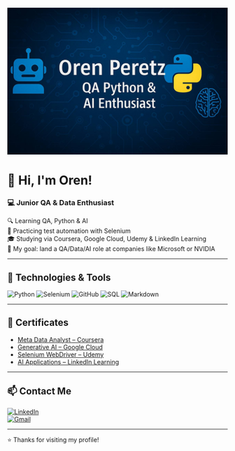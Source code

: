 ![Banner](github11.jpg)

# 👋 Hi, I'm Oren!

### 💻 Junior QA & Data Enthusiast  
🔍 Learning QA, Python & AI  
🧪 Practicing test automation with Selenium  
🎓 Studying via Coursera, Google Cloud, Udemy & LinkedIn Learning  
🎯 My goal: land a QA/Data/AI role at companies like Microsoft or NVIDIA

---

## 🔧 Technologies & Tools

![Python](https://img.shields.io/badge/-Python-3776AB?style=flat&logo=python&logoColor=white)
![Selenium](https://img.shields.io/badge/-Selenium-43B02A?style=flat&logo=selenium&logoColor=white)
![GitHub](https://img.shields.io/badge/-GitHub-181717?style=flat&logo=github&logoColor=white)
![SQL](https://img.shields.io/badge/-SQL-4479A1?style=flat&logo=mysql&logoColor=white)
![Markdown](https://img.shields.io/badge/-Markdown-000000?style=flat&logo=markdown&logoColor=white)

---

## 📜 Certificates

- [Meta Data Analyst – Coursera](https://www.coursera.org/account/accomplishments/records/48W21ZA6L47E)
- [Generative AI – Google Cloud](https://www.cloudskillsboost.google/public_profiles/e4b15b3b-758a-48e4-a834-a90f59187e01)
- [Selenium WebDriver – Udemy](https://ude.my/UC-2a79ffcb-c299-4e85-b3b2-7acdf2d87ac1)
- [AI Applications – LinkedIn Learning](https://www.linkedin.com/learning/certificates/8567b85b4913696f9f459d6573ebe20fa84a0521240e2d9f00a4eafc6a1805d7)

---

## 📫 Contact Me

[![LinkedIn](https://img.shields.io/badge/-LinkedIn-blue?logo=linkedin&style=for-the-badge)](http://linkedin.com/in/oren-peretz)  
[![Gmail](https://img.shields.io/badge/-oren.peretz40@gmail.com-D14836?style=for-the-badge&logo=gmail&logoColor=white)](mailto:oren.peretz40@gmail.com)

---

⭐ Thanks for visiting my profile!
